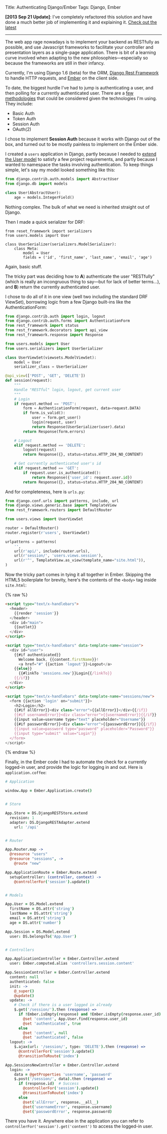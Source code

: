 Title: Authenticating Django/Ember
Tags: Django, Ember

**[2013 Sep 21 Update]**: I've completely refactored this solution and have done a much better job of
implementing it and explaining it.  [Check out the latest](/2013/11/29/django-ember-authentication-is-easy.html)

******************************************

The web app rage nowadays is to implement your backend as RESTfully as possible, and use Javascript frameworks to facilitate your controller and presentation layers as a single-page application.  There is bit of a learning curve involved when adapting to the new philosophies—especially so because the frameworks are still in their infancy.

Currently, I'm using Django 1.6 (beta) for the ORM, [Django Rest Framework][] to handle HTTP requests, and [Ember][] on the client side.

To date, the biggest hurdle I've had to jump is authenticating a user, and then polling for a currently authenticated user.  There are a [few methodologies][] that could be considered given the technologies I'm using.  They include:

* Basic Auth
* Token Auth
* Session Auth
* OAuth(2)

I chose to implement **Session Auth** because it works with Django out of the box, and turned out to be mostly painless to implement on the Ember side.

I created a `users` application in Django, partly because I needed to [extend the User model][] to satisfy a few project requirements, and partly because I wanted to namespace the tasks involving authentication.  To keep things simple, let's say my model looked something like this:

```python
from django.contrib.auth.models import AbstractUser
from django.db import models

class User(AbstractUser):
    age = models.IntegerField()
```

Nothing complex.  The bulk of what we need is inherited straight out of Django.

Then I made a quick serializer for DRF:

```
from reset_framework import serializers
from users.models import User

class UserSerializer(serializers.ModelSerializer):
    class Meta:
        model = User
        fields = ('id', 'first_name', 'last_name', 'email', 'age')
```

Again, basic stuff.

The tricky part was deciding how to **A**) authenticate the user "RESTfully" (which is really an incongruous thing to say—but for lack of better terms...), and **B**) return the currently authenticated user.

I chose to do all of it in one view (well two including the standard DRF ViewSet), borrowing logic from a few Django built-ins like the AuthenticationForm:

```python
from django.contrib.auth import login, logout
from django.contrib.auth.forms import AuthenticationForm
from rest_framework import status
from rest_framework.decorators import api_view
from rest_framework.response import Response

from users.models import User
from users.serializers import UserSerializer

class UserViewSet(viewsets.ModelViewSet):
    model = User
    serializer_class = UserSerializer

@api_view(['POST', 'GET', 'DELETE'])
def session(request):
    """
    Handle "RESTful" login, logout, get current user
    """
    # Login
    if request.method == 'POST':
        form = AuthenticationForm(request, data=request.DATA)
        if form.is_valid():
            user = form.get_user()
            login(request, user)
            return Response(UserSerializer(user).data)
        return Response(form.errors)

    # Logout
    elif request.method == 'DELETE':
        logout(request)
        return Response({}, status=status.HTTP_204_NO_CONTENT)

    # Get currently authenticated user's id
    elif request.method == 'GET':
        if request.user.is_authenticated():
            return Response({'user_id': request.user.id})
        return Response({}, status=status.HTTP_204_NO_CONTENT)
```

And for completeness, here is `urls.py`:

```python
from django.conf.urls import patterns, include, url
from django.views.generic.base import TemplateView
from rest_framework.routers import DefaultRouter

from users.views import UserViewSet

router = DefaultRouter()
router.register(r'users', UserViewSet)

urlpatterns = patterns(
    '',
    url(r'api/', include(router.urls),
    url(r'session/', 'users.views.session'),
    url(r'^', TemplateView.as_view(template_name="site.html")),
)
```

Now the tricky part comes in tying it all together in Ember.  Skipping the HTML5 boilerplate for brevity, here's the contents of the `<body>` tag inside `site.html`:

{% raw %}
```html
<script type="text/x-handlebars">
  <header>
    {{render 'session'}}
  </header>
  <div id="main">
    {{outlet}}
  </div>
</script>

<script type="text/x-handlebars" data-template-name="session">
  <div id="user">
    {{#if authenticated}}
      Welcome back, {{content.firstName}}!
      <a href="#" {{action 'logout'}}>Logout</a>
    {{else}}
      {{#linkTo 'sessions.new'}}Login{{/linkTo}}
    {{/if}}
  </div>
</script>

<script type="text/x-handlebars" data-template-name="sessions/new">
  <form {{action 'login' on="submit"}}>
    <h2>Login</h2>
    {{#if allError}}<div class="error">{{allError}}</div>{{/if}}
    {{#if usernameError}}<div class="error">{{usernameError}}{{/if}}
    {{input value=username type="text" placeholder="Username"}}
    {{#if passwordError}}<div class="error">{{passwordError}}{{/if}}
    {{input value=password type="password" placeholder="Password"}}
    {{input type="submit" value="Login"}}
  </form>
</script>
```
{% endraw %}

Finally, in the Ember code I had to automate the check for a currently logged-in user, and provide the logic for logging in and out.  Here is `application.coffee`:

```coffeescript
# Application

window.App = Ember.Application.create()


# Store

App.Store = DS.DjangoRESTStore.extend
  revision: 1
  adapter: DS.DjangoRESTAdapter.extend
    url: '/api'


# Router

App.Router.map ->
  @resource "users"
  @resource "sessions", ->
    @route "new"

App.ApplicationRoute = Ember.Route.extend
  setupController: (controller, context) ->
    @controllerFor('session').update()


# Models

App.User = DS.Model.extend
  firstName = DS.attr('string')
  lastName = DS.attr('string')
  email = DS.attr('string')
  age = DS.attr('number')

App.Session = DS.Model.extend
  user: DS.belongsTo('App.User')


# Controllers

App.ApplicationController = Ember.Controller.extend
  user: Ember.computed.alias 'controllers.session.content'

App.SessionController = Ember.Controller.extend
  content: null
  authenticated: false
  init: ->
    @_super()
    @update()
  update: ->
    # Check if there is a user logged in already
    $.get('/session/').then (response) =>
      if !Ember.isEmpty(response) and !Ember.isEmpty(response.user_id)
        @set 'content', App.User.find(response.user_id)
        @set 'authenticated', true
      else
        @set 'content', null
        @set 'authenticated', false
  logout: ->
    $.ajax(url: '/session/', type: 'DELETE').then (response) =>
      @controllerFor('session').update()
      @transitionToRoute('index')

App.SessionsNewController = Ember.Controller.extend
  login: ->
    data = @getProperties 'username', 'password'
    $.post('/session/', data).then (response) =>
      if (response.id)  # Success
        @controllerFor('session').update()
        @transitionToRoute('index')
      else
        @set('allError', response.__all__)
        @set('usernameError', response.username)
        @set('passwordError', response.password)
```

There you have it.  Anywhere else in the application you can refer to `controllerFor('session').get('content')` to access the logged-in user.


[Django Rest Framework]: http://django-rest-framework.org/
[Ember]: http://emberjs.com/
[few methodologies]: http://django-rest-framework.org/api-guide/authentication.html#api-reference
[extend the User model]: https://docs.djangoproject.com/en/dev/topics/auth/customizing/#extending-the-existing-user-model
